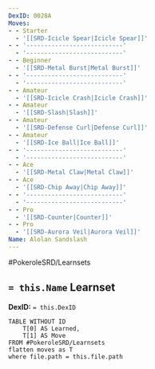```yaml
---
DexID: 0028A
Moves:
- - Starter
  - '[[SRD-Icicle Spear|Icicle Spear]]'
- - '---------------------------'
  - '---------------------------'
- - Beginner
  - '[[SRD-Metal Burst|Metal Burst]]'
- - '---------------------------'
  - '---------------------------'
- - Amateur
  - '[[SRD-Icicle Crash|Icicle Crash]]'
- - Amateur
  - '[[SRD-Slash|Slash]]'
- - Amateur
  - '[[SRD-Defense Curl|Defense Curl]]'
- - Amateur
  - '[[SRD-Ice Ball|Ice Ball]]'
- - '---------------------------'
  - '---------------------------'
- - Ace
  - '[[SRD-Metal Claw|Metal Claw]]'
- - Ace
  - '[[SRD-Chip Away|Chip Away]]'
- - '---------------------------'
  - '---------------------------'
- - Pro
  - '[[SRD-Counter|Counter]]'
- - Pro
  - '[[SRD-Aurora Veil|Aurora Veil]]'
Name: Alolan Sandslash
---
```


#PokeroleSRD/Learnsets

## `= this.Name` Learnset

**DexID:** `= this.DexID`

```dataview
TABLE WITHOUT ID
    T[0] AS Learned,
    T[1] AS Move
FROM #PokeroleSRD/Learnsets
flatten moves as T
where file.path = this.file.path
```
